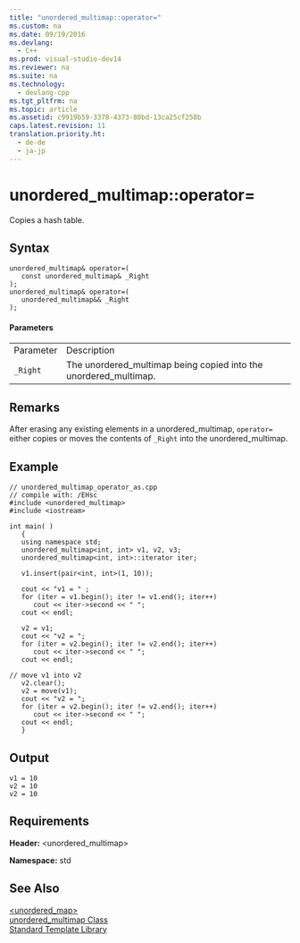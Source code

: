 ```yaml
---
title: "unordered_multimap::operator="
ms.custom: na
ms.date: 09/19/2016
ms.devlang: 
  - C++
ms.prod: visual-studio-dev14
ms.reviewer: na
ms.suite: na
ms.technology: 
  - devlang-cpp
ms.tgt_pltfrm: na
ms.topic: article
ms.assetid: c9919b59-3378-4373-80bd-13ca25cf258b
caps.latest.revision: 11
translation.priority.ht: 
  - de-de
  - ja-jp
---
```

# unordered_multimap::operator=
Copies a hash table.  
  
## Syntax  
  
```  
unordered_multimap& operator=(  
   const unordered_multimap& _Right  
);  
unordered_multimap& operator=(  
   unordered_multimap&& _Right  
);  
```  
  
#### Parameters  
  
|||  
|-|-|  
|Parameter|Description|  
|`_Right`|The unordered_multimap being copied into the unordered_multimap.|  
  
## Remarks  
 After erasing any existing elements in a unordered_multimap, `operator=` either copies or moves the contents of `_Right` into the unordered_multimap.  
  
## Example  
  
```  
// unordered_multimap_operator_as.cpp  
// compile with: /EHsc  
#include <unordered_multimap>  
#include <iostream>  
  
int main( )  
   {  
   using namespace std;  
   unordered_multimap<int, int> v1, v2, v3;  
   unordered_multimap<int, int>::iterator iter;  
  
   v1.insert(pair<int, int>(1, 10));  
  
   cout << "v1 = " ;  
   for (iter = v1.begin(); iter != v1.end(); iter++)  
      cout << iter->second << " ";  
   cout << endl;  
  
   v2 = v1;  
   cout << "v2 = ";  
   for (iter = v2.begin(); iter != v2.end(); iter++)  
      cout << iter->second << " ";  
   cout << endl;  
  
// move v1 into v2  
   v2.clear();  
   v2 = move(v1);  
   cout << "v2 = ";  
   for (iter = v2.begin(); iter != v2.end(); iter++)  
      cout << iter->second << " ";  
   cout << endl;  
   }  
```  
  
## Output  
  
```  
v1 = 10   
v2 = 10   
v2 = 10   
```  
  
## Requirements  
 **Header:** <unordered_multimap>  
  
 **Namespace:** std  
  
## See Also  
 [<unordered_map>](../vs140/-unordered_map-.md)   
 [unordered_multimap Class](../vs140/unordered_multimap-Class.md)   
 [Standard Template Library](../vs140/Standard-Template-Library.md)